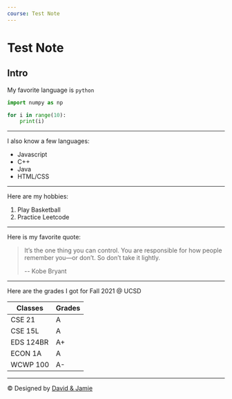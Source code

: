 ```yaml
---
course: Test Note
---
```


#  Test Note

## Intro

My favorite language is `python`

```py
import numpy as np

for i in range(10):
    print(i)
```

***

I also know a few languages:
- Javascript
- C++
- Java
- HTML/CSS

***

Here are my hobbies:
1. Play Basketball
2. Practice Leetcode

***

Here is my favorite quote:

> It’s the one thing you can control. You are responsible for how people remember you—or don’t. So don’t take it lightly.
>
> -- Kobe Bryant

***

Here are the grades I got for Fall 2021 @ UCSD

| Classes | Grades |
| -- | -- |
| CSE 21 | A |
| CSE 15L | A |
| EDS 124BR | A+ |
| ECON 1A | A |
| WCWP 100 | A- |

***

&copy; Designed by [David & Jamie](https://davidtso.com)

